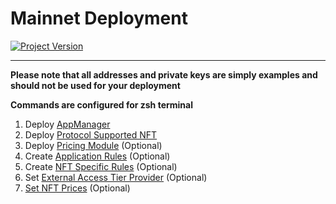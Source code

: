 # Mainnet Deployment
[![Project Version][version-image]][version-url]

---

**Please note that all addresses and private keys are simply examples and should not be used for your deployment**

**Commands are configured for zsh terminal**

1. Deploy [AppManager][deployAppManager-url]
2. Deploy [Protocol Supported NFT][deployProtocolSupportedNft-url]
3. Deploy [Pricing Module][deployPricingModule-url] (Optional)
4.  Create [Application Rules][createAppRules-url] (Optional)    
5.  Create [NFT Specific Rules][createNftRules-url] (Optional)    
6.  Set [External Access Tier Provider][externalAccessTierProvider-url] (Optional)
7.  [Set NFT Prices][settingNftPrice-url] (Optional)
    

<!-- These are the body links -->
[deployAppManager-url]: ../DEPLOY-APPMANAGER.md
[deployNftHandler-url]: ./DEPLOY-NFTHANDLER.md
[deployPricingModule-url]: ../DEPLOY-PRICING.md
[createAppRules-url]: ../CREATE-APP-RULES.md
[createNftRules-url]: ../CREATE-NFT-RULES.md
[externalAccessTierProvider-url]: ../../accessTier/EXTERNAL-ACCESS-TIER-PROVIDER.md
[deployProtocolSupportedNft-url]: ./DEPLOY-NFT.md
[settingNftPrice-url]: ./NFT-PRICING.md

<!-- These are the header links -->
[version-image]: https://img.shields.io/badge/Version-1.1.0-brightgreen?style=for-the-badge&logo=appveyor
[version-url]: https://github.com/thrackle-io/Tron